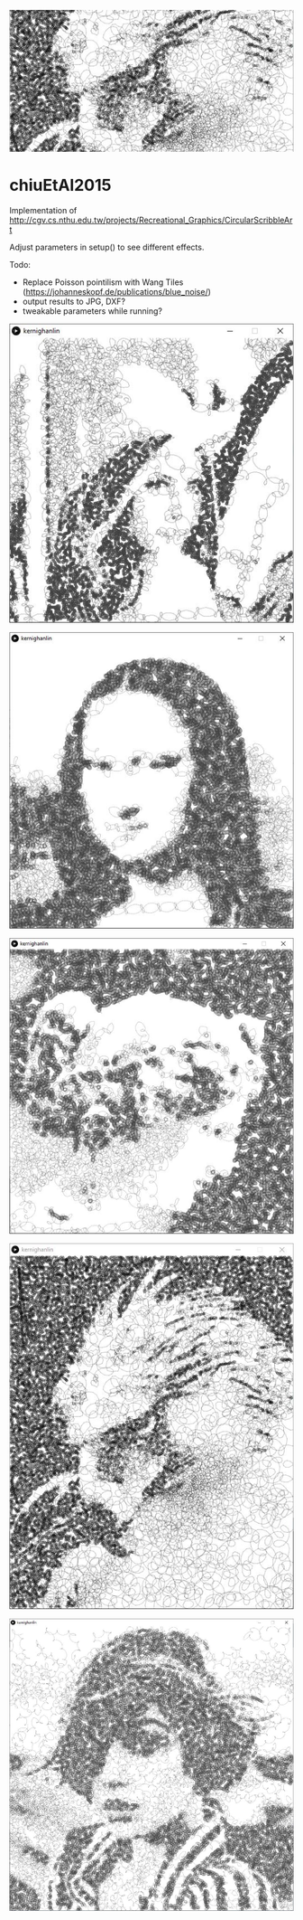 ![cover](cover.jpg "Chiu Et Al 2015")

# chiuEtAl2015

Implementation of http://cgv.cs.nthu.edu.tw/projects/Recreational_Graphics/CircularScribbleArt

Adjust parameters in setup() to see different effects.

Todo:
- Replace Poisson pointilism with Wang Tiles (https://johanneskopf.de/publications/blue_noise/)
- output results to JPG, DXF?
- tweakable parameters while running?

![a](a.JPG "A")

![b](b.JPG "B")

![c](c.JPG "C")

![d](d.JPG "D")

![e](e.JPG "E")
